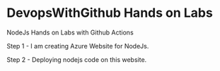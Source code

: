 # DevopsWithGithub Hands on Labs
 NodeJs Hands on Labs with Github Actions
 
Step 1 - I am creating Azure Website for NodeJs.

Step 2 - Deploying nodejs code on this website.
